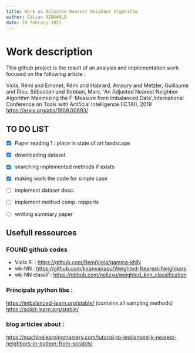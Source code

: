```yaml
---
title: Work on Adjusted Nearest Neighbor Algorithm
author: Célian RINGWALD
date: 19 febrary 2021
---
```


# Work description

This github project is the result of an analysis and implementation work focused on the following article :

Viola, Rémi and Emonet, Rémi and Habrard, Amaury and Metzler, Guillaume and Riou, Sébastien and Sebban, Marc,
'An Adjusted Nearest Neighbor Algorithm Maximizing the F-Measure from Imbalanced Data',International Conference on Tools with Artificial Intelligence (ICTAI), 2019
<https://arxiv.org/abs/1909.00693/>
 
## TO DO LIST

- [x] Paper reading 1 : place in state of art landscape
- [x] downloading dataset
- [x] searching implemented methods if exists
- [x] making work the code for simple case
- [ ] implement dataset desc.
- [ ] implement method comp. repports
- [ ] writting summary paper


## Usefull ressources
### FOUND github codes
- Viola R. : <https://github.com/RemiViola/gamma-kNN>
- wk-NN : <https://github.com/kiranvajrapu/Weighted-Nearest-Neighbors>
- wk-NN classif : <https://github.com/neilzxu/weighted_knn_classification>


### Principals python libs :
https://imbalanced-learn.org/stable/ (contains all sampling methods)
https://scikit-learn.org/stable/


### blog articles about :
https://machinelearningmastery.com/tutorial-to-implement-k-nearest-neighbors-in-python-from-scratch/

